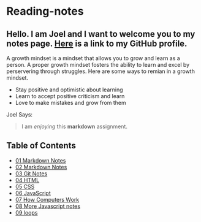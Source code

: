 # Reading-notes

## Hello. I am Joel and I want to welcome you to my notes page. [Here](https://github.com/zgameboyz) is a link to my GitHub profile. 
A growth mindset is a mindset that allows you to grow and learn as a person. A proper growth mindset fosters the ability to learn and excel by perservering through struggles. 
Here are some ways to remian in a growth mindset. 
* Stay positive and optimistic about learning
* Learn to accept positive criticism and learn
* Love to make mistakes and grow from them

Joel Says:
>I am *enjoying* this **markdown** assignment.

## Table of Contents
* [01 Markdown Notes](rn-01-markdown.md)
* [02 Markdown Notes](rn-02-text-editors.md)
* [03 Git Notes](rn-03-revisions-and-the-cloud.md)
* [04 HTML](rn-04-html.md)
* [05 CSS](rn-05-css.md)
* [06 JavaScript](rn-06-javascript.md)
* [07 How Computers Work](rn-07-how-computers-work.md)
* [08 More Javascript notes](rn-08-more-javascript.md)
* [09 loops](rn-09-loops.md)